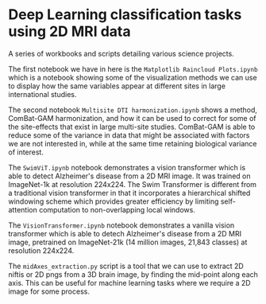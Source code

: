 # Deep Learning classification tasks using 2D MRI data
A series of workbooks and scripts detailing various science projects.

The first notebook we have in here is the `Matplotlib Raincloud Plots.ipynb` which is a notebook showing some of the visualization methods we can use to display how the same variables appear at different sites in large international studies.

The second notebook `Multisite DTI harmonization.ipynb` shows a method, ComBat-GAM harmonization, and how it can be used to correct for some of the site-effects that exist in large multi-site studies. ComBat-GAM is able to reduce some of the variance in data that might be associated with factors we are not interested in, while at the same time retaining biological variance of interest.

The `SwimViT.ipynb` notebook demonstrates a vision transformer which is able to detect Alzheimer's disease from a 2D MRI image. It was trained on ImageNet-1k at resolution 224x224. The Swim Transformer is different from a traditional vision transformer in that it incorporates a hierarchical shifted windowing scheme which provides greater efficiency by limiting self-attention computation to non-overlapping local windows.

The `VisionTransformer.ipynb` notebook demonstrates a vanilla vision transformer which is able to detech Alzheimer's disease from a 2D MRI image, pretrained on ImageNet-21k (14 million images, 21,843 classes) at resolution 224x224.

The `midAxes_extraction.py` script is a tool that we can use to extract 2D niftis or 2D pngs from a 3D brain image, by finding the mid-point along each axis. This can be useful for machine learning tasks where we require a 2D image for some process.
